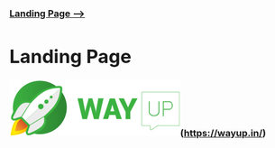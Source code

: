 [**<h3>Landing Page --><h3>**](https://github.com/MaximMorkovnik/LandingPage/)
  
<h1>Landing Page</h1>

![WAYUP](img/logo.jpg)(https://wayup.in/)
